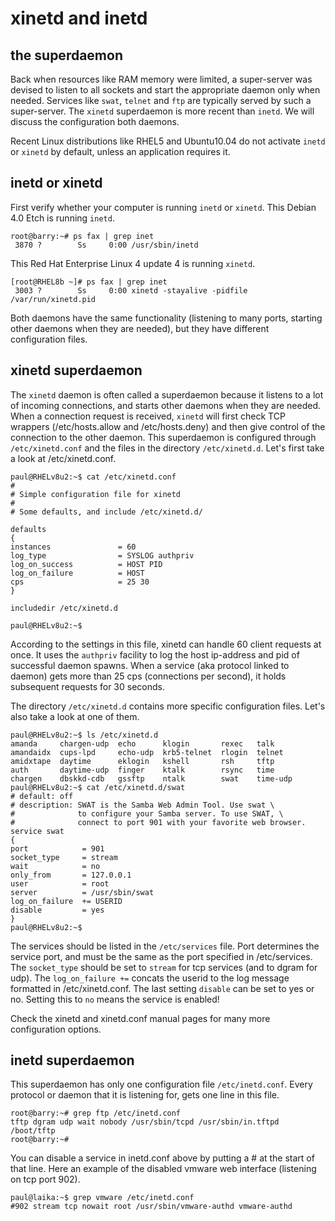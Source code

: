 # xinetd and inetd

## the superdaemon

Back when resources like RAM memory were limited, a super-server was
devised to listen to all sockets and start the appropriate daemon only
when needed. Services like `swat`, `telnet`
and `ftp` are typically served by such a super-server. The
`xinetd` superdaemon is more recent than
`inetd`. We will discuss the configuration both daemons.

Recent Linux distributions like RHEL5 and Ubuntu10.04 do not activate
`inetd` or `xinetd` by default, unless an application requires it.

## inetd or xinetd

First verify whether your computer is running `inetd` or `xinetd`. This
Debian 4.0 Etch is running `inetd`.

    root@barry:~# ps fax | grep inet
     3870 ?        Ss     0:00 /usr/sbin/inetd
            

This Red Hat Enterprise Linux 4 update 4 is running `xinetd`.

    [root@RHEL8b ~]# ps fax | grep inet
     3003 ?        Ss     0:00 xinetd -stayalive -pidfile /var/run/xinetd.pid
            

Both daemons have the same functionality (listening to many ports,
starting other daemons when they are needed), but they have different
configuration files.

## xinetd superdaemon

The `xinetd` daemon is often called a superdaemon because
it listens to a lot of incoming connections, and starts other daemons
when they are needed. When a connection request is received, `xinetd`
will first check TCP wrappers (/etc/hosts.allow and /etc/hosts.deny) and
then give control of the connection to the other daemon. This
superdaemon is configured through `/etc/xinetd.conf` and
the files in the directory `/etc/xinetd.d`. Let\'s first
take a look at /etc/xinetd.conf.

    paul@RHELv8u2:~$ cat /etc/xinetd.conf 
    #
    # Simple configuration file for xinetd
    #
    # Some defaults, and include /etc/xinetd.d/
                    
    defaults
    {
    instances               = 60
    log_type                = SYSLOG authpriv
    log_on_success          = HOST PID
    log_on_failure          = HOST
    cps                     = 25 30
    }
                    
    includedir /etc/xinetd.d
                    
    paul@RHELv8u2:~$ 
            

According to the settings in this file, xinetd can handle 60 client
requests at once. It uses the `authpriv` facility to log the host
ip-address and pid of successful daemon spawns. When a service (aka
protocol linked to daemon) gets more than 25 cps (connections per
second), it holds subsequent requests for 30 seconds.

The directory `/etc/xinetd.d` contains more specific configuration
files. Let\'s also take a look at one of them.

    paul@RHELv8u2:~$ ls /etc/xinetd.d
    amanda     chargen-udp  echo      klogin       rexec   talk
    amandaidx  cups-lpd     echo-udp  krb5-telnet  rlogin  telnet
    amidxtape  daytime      eklogin   kshell       rsh     tftp
    auth       daytime-udp  finger    ktalk        rsync   time
    chargen    dbskkd-cdb   gssftp    ntalk        swat    time-udp
    paul@RHELv8u2:~$ cat /etc/xinetd.d/swat 
    # default: off
    # description: SWAT is the Samba Web Admin Tool. Use swat \
    #              to configure your Samba server. To use SWAT, \
    #              connect to port 901 with your favorite web browser.
    service swat
    {
    port            = 901
    socket_type     = stream
    wait            = no
    only_from       = 127.0.0.1
    user            = root
    server          = /usr/sbin/swat
    log_on_failure  += USERID
    disable         = yes
    }
    paul@RHELv8u2:~$
            

The services should be listed in the `/etc/services` file.
Port determines the service port, and must be the same as the port
specified in /etc/services. The `socket_type` should be set to `stream`
for tcp services (and to dgram for udp). The `log_on_failure +=` concats
the userid to the log message formatted in /etc/xinetd.conf. The last
setting `disable` can be set to yes or no. Setting this to `no` means
the service is enabled!

Check the xinetd and xinetd.conf manual pages for many more
configuration options.

## inetd superdaemon

This superdaemon has only one configuration file
`/etc/inetd.conf`. Every protocol or daemon that it is
listening for, gets one line in this file.

    root@barry:~# grep ftp /etc/inetd.conf 
    tftp dgram udp wait nobody /usr/sbin/tcpd /usr/sbin/in.tftpd /boot/tftp
    root@barry:~#
            

You can disable a service in inetd.conf above by putting a \# at the
start of that line. Here an example of the disabled vmware web interface
(listening on tcp port 902).

    paul@laika:~$ grep vmware /etc/inetd.conf 
    #902 stream tcp nowait root /usr/sbin/vmware-authd vmware-authd
            
